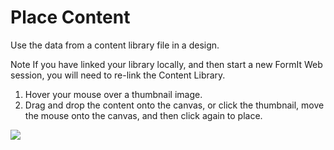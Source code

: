 # Place Content

Use the data from a content library file in a design.

Note If you have linked your library locally, and then start a new FormIt Web session, you will need to re-link the Content Library.  
1. Hover your mouse over a thumbnail image.  
2. Drag and drop the content onto the canvas, or click the thumbnail, move the mouse onto the canvas, and then click again to place.

![](Images/GUID-F285C812-7B89-49D0-846B-D08A016704C5-low.png)

